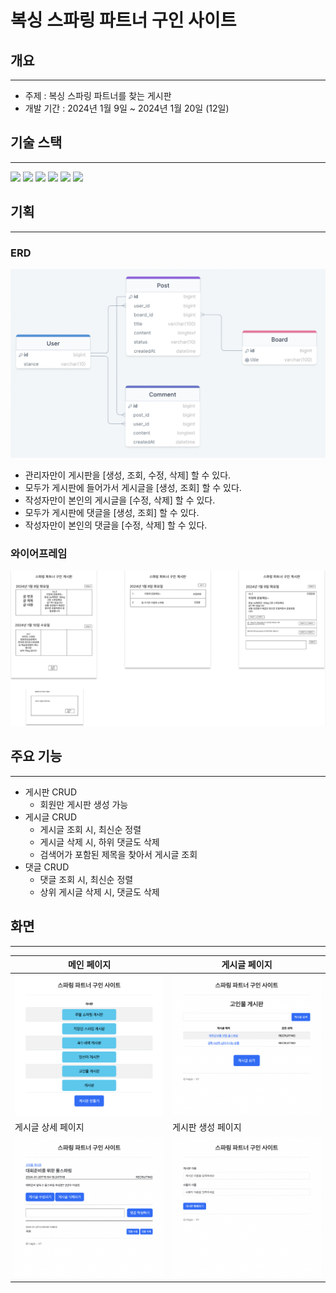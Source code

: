 # 복싱 스파링 파트너 구인 사이트

## 개요

---

- 주제 : 복싱 스파링 파트너를 찾는 게시판
- 개발 기간 : 2024년 1월 9일 ~ 2024년 1월 20일 (12일)

## 기술 스택

---
<img src="https://img.shields.io/badge/java-007396?style=for-the-badge&logo=java&logoColor=white">
<img src="https://img.shields.io/badge/mysql-4479A1?style=for-the-badge&logo=mysql&logoColor=white">
<img src="https://img.shields.io/badge/springboot-6DB33F?style=for-the-badge&logo=springboot&logoColor=white">
<img src="https://img.shields.io/badge/bootstrap-7952B3?style=for-the-badge&logo=bootstrap&logoColor=white">
<img src="https://img.shields.io/badge/html5-E34F26?style=for-the-badge&logo=html5&logoColor=white">
<img src="https://img.shields.io/badge/css-1572B6?style=for-the-badge&logo=css3&logoColor=white">

## 기획

---
### ERD
![ERD](images/erd.png)
- 관리자만이 게시판을 [생성, 조회, 수정, 삭제] 할 수 있다.
- 모두가 게시판에 들어가서 게시글을 [생성, 조회] 할 수 있다.
- 작성자만이 본인의 게시글을 [수정, 삭제] 할 수 있다.
- 모두가 게시판에 댓글을 [생성, 조회] 할 수 있다.
- 작성자만이 본인의 댓글을 [수정, 삭제] 할 수 있다.

### 와이어프레임
![와이어프레임](images/frame.png)

## 주요 기능

---
- 게시판 CRUD
  - 회원만 게시판 생성 가능
- 게시글 CRUD
  - 게시글 조회 시, 최신순 정렬
  - 게시글 삭제 시, 하위 댓글도 삭제
  - 검색어가 포함된 제목을 찾아서 게시글 조회
- 댓글 CRUD
  - 댓글 조회 시, 최신순 정렬
  - 상위 게시글 삭제 시, 댓글도 삭제


## 화면

---

| 메인 페이지  | 게시글 페이지      |
|---------|--------------|
| ![메인 페이지](images/home.png) | ![게시글 페이지](images/post-read.png) |
|게시글 상세 페이지 | 게시판 생성 페이지   |
|![상세 페이지](images/post-detail.png)| ![게시판 생성 페이지](images/board-create.png)|

